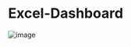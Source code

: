 # Excel-Dashboard
![image](https://user-images.githubusercontent.com/78080611/229212286-12280de8-758c-4ebf-81d6-b96c5ae6a6c2.png)

